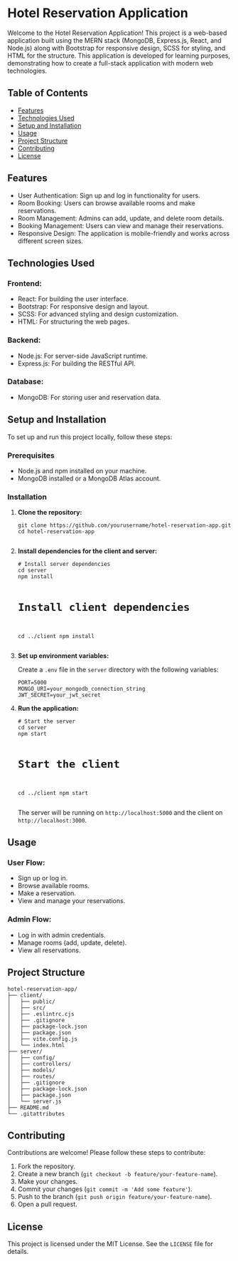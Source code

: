 <h1>Hotel Reservation Application</h1>

<p>Welcome to the Hotel Reservation Application! This project is a web-based application built using the MERN stack (MongoDB, Express.js, React, and Node.js) along with Bootstrap for responsive design, SCSS for styling, and HTML for the structure. This application is developed for learning purposes, demonstrating how to create a full-stack application with modern web technologies.</p>

<h2>Table of Contents</h2>
<ul>
    <li><a href="#features">Features</a></li>
    <li><a href="#technologies-used">Technologies Used</a></li>
    <li><a href="#setup-and-installation">Setup and Installation</a></li>
    <li><a href="#usage">Usage</a></li>
    <li><a href="#project-structure">Project Structure</a></li>
    <li><a href="#contributing">Contributing</a></li>
    <li><a href="#license">License</a></li>
</ul>

<h2 id="features">Features</h2>
<ul>
    <li>User Authentication: Sign up and log in functionality for users.</li>
    <li>Room Booking: Users can browse available rooms and make reservations.</li>
    <li>Room Management: Admins can add, update, and delete room details.</li>
    <li>Booking Management: Users can view and manage their reservations.</li>
    <li>Responsive Design: The application is mobile-friendly and works across different screen sizes.</li>
</ul>

<h2 id="technologies-used">Technologies Used</h2>
<h3>Frontend:</h3>
<ul>
    <li>React: For building the user interface.</li>
    <li>Bootstrap: For responsive design and layout.</li>
    <li>SCSS: For advanced styling and design customization.</li>
    <li>HTML: For structuring the web pages.</li>
</ul>
<h3>Backend:</h3>
<ul>
    <li>Node.js: For server-side JavaScript runtime.</li>
    <li>Express.js: For building the RESTful API.</li>
</ul>
<h3>Database:</h3>
<ul>
    <li>MongoDB: For storing user and reservation data.</li>
</ul>

<h2 id="setup-and-installation">Setup and Installation</h2>
<p>To set up and run this project locally, follow these steps:</p>

<h3>Prerequisites</h3>
<ul>
    <li>Node.js and npm installed on your machine.</li>
    <li>MongoDB installed or a MongoDB Atlas account.</li>
</ul>

<h3>Installation</h3>
<ol>
    <li><p><strong>Clone the repository:</strong></p>
    <pre><code>git clone https://github.com/yourusername/hotel-reservation-app.git
cd hotel-reservation-app
    </code></pre></li>
    <li><p><strong>Install dependencies for the client and server:</strong></p>
    <pre><code># Install server dependencies
cd server
npm install

# Install client dependencies

cd ../client
npm install
</code></pre></li>
<li><p><strong>Set up environment variables:</strong></p>
<p>Create a <code>.env</code> file in the <code>server</code> directory with the following variables:</p>
<pre><code>PORT=5000
MONGO_URI=your_mongodb_connection_string
JWT_SECRET=your_jwt_secret
</code></pre></li>
<li><p><strong>Run the application:</strong></p>
<pre><code># Start the server
cd server
npm start

# Start the client

cd ../client
npm start
</code></pre>
<p>The server will be running on <code>http://localhost:5000</code> and the client on <code>http://localhost:3000</code>.</p></li>

</ol>

<h2 id="usage">Usage</h2>
<h3>User Flow:</h3>
<ul>
    <li>Sign up or log in.</li>
    <li>Browse available rooms.</li>
    <li>Make a reservation.</li>
    <li>View and manage your reservations.</li>
</ul>
<h3>Admin Flow:</h3>
<ul>
    <li>Log in with admin credentials.</li>
    <li>Manage rooms (add, update, delete).</li>
    <li>View all reservations.</li>
</ul>

<h2 id="project-structure">Project Structure</h2>
<pre><code>hotel-reservation-app/
├── client/
│   ├── public/
│   ├── src/
│   ├── .eslintrc.cjs
│   ├── .gitignore
│   ├── package-lock.json
│   ├── package.json
│   ├── vite.config.js
│   └── index.html
├── server/
│   ├── config/
│   ├── controllers/
│   ├── models/
│   ├── routes/
│   ├── .gitignore
│   ├── package-lock.json
│   ├── package.json
│   └── server.js
├── README.md
└── .gitattributes
</code></pre>

<h2 id="contributing">Contributing</h2>
<p>Contributions are welcome! Please follow these steps to contribute:</p>
<ol>
    <li>Fork the repository.</li>
    <li>Create a new branch (<code>git checkout -b feature/your-feature-name</code>).</li>
    <li>Make your changes.</li>
    <li>Commit your changes (<code>git commit -m 'Add some feature'</code>).</li>
    <li>Push to the branch (<code>git push origin feature/your-feature-name</code>).</li>
    <li>Open a pull request.</li>
</ol>

<h2 id="license">License</h2>
<p>This project is licensed under the MIT License. See the <code>LICENSE</code> file for details.</p>
